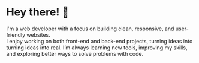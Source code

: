 <h1>Hey there! 👋</h1>
I'm a web developer with a focus on building clean, responsive, and user-friendly websites. <br>
I enjoy working on both front-end and back-end projects, turning ideas into turning ideas into real. I’m always learning new tools, improving my skills, and exploring better ways to solve problems with code.

<!---
achraf297/achraf297 is a ✨ special ✨ repository because its `README.md` (this file) appears on your GitHub profile.
You can click the Preview link to take a look at your changes.
--->


